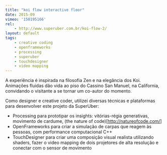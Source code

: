 ```yaml
---
title: "koi flow interactive floor"
date: 2015-09
vimeo: '150195166'
rel:
	- http://www.superuber.com.br/koi-flow-2/
layout: default
tags:
	- creative coding
	- openframeworks
	- processing
	- superuber
	- touchdesigner
	- video mapping
---
```


A experiência é inspirada na filosofia Zen e na elegância dos Koi. Animações fluidas dão vida ao piso do Cassino San Manuel, na California, convidando o visitante a se tornar um co-autor do momento.

Como designer e creative coder, utilizei diversas técnicas e plataformas para desenvolver este projeto da SuperUber:

- Processing para prototipar os insights: vitórias-régia generativas, movimento de cardume, (the nature of code)[http://natureofcode.com/]
- OpenFrameworks para criar a simulação de carpas que reagem às pessoas, com performance computacional C++
- TouchDesigner para criar uma composição visual realista utilizando shaders, fazer o video mapping de dois projetores de alta resolução e conectar com o sensor de movimento

